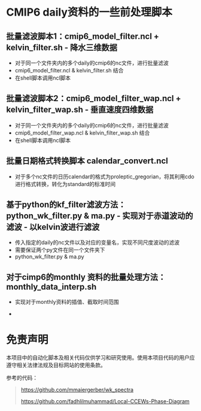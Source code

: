 # CMIP6 daily资料的一些前处理脚本


## 批量滤波脚本1：cmip6_model_filter.ncl + kelvin_filter.sh - 降水三维数据

- 对于同一个文件夹内的多个daily的cmip6的nc文件，进行批量滤波
- cmip6_model_filter.ncl & kelvin_filter.sh 结合
- 在shell脚本调用ncl脚本

## 批量滤波脚本2：cmip6_model_filter_wap.ncl + kelvin_filter_wap.sh - 垂直速度四维数据

- 对于同一个文件夹内的多个daily的cmip6的nc文件，进行批量滤波
- cmip6_model_filter_wap.ncl & kelvin_filter_wap.sh 结合
- 在shell脚本调用ncl脚本

## 批量日期格式转换脚本 calendar_convert.ncl

- 对于多个nc文件的日历calendar的格式为proleptic_gregorian，将其利用cdo进行格式转换，转化为standard的标准时间

## 基于python的kf_filter滤波方法：python_wk_filter.py & ma.py - 实现对于赤道波动的滤波 - 以kelvin波进行滤波

- 传入指定的daily的nc文件以及对应的变量名，实现不同尺度波动的滤波
- 需要保证两个py文件在同一个文件夹下
- python_wk_filter.py & ma.py


## 对于cimp6的monthly 资料的批量处理方法：monthly_data_interp.sh
- 实现对于monthly资料的插值、截取时间范围

- 
# 免责声明

本项目中的自动化脚本及相关代码仅供学习和研究使用。使用本项目代码的用户应遵守相关法律法规及目标网站的使用条款。

参考的代码：
> https://github.com/mmaiergerber/wk_spectra
> 
> https://github.com/fadhlilmuhammad/Local-CCEWs-Phase-Diagram
